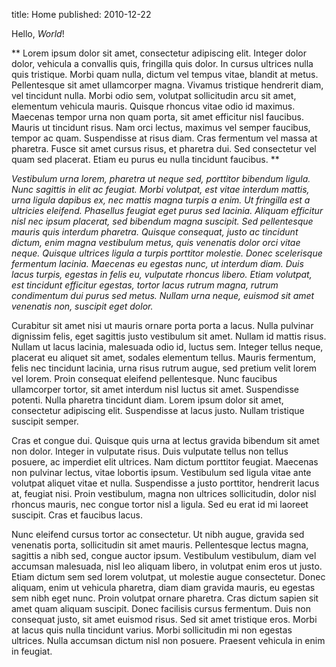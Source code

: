 title: Home
published: 2010-12-22

Hello, *World*!


**
Lorem ipsum dolor sit amet, consectetur adipiscing elit. Integer dolor dolor, vehicula a convallis quis, fringilla quis dolor. In cursus ultrices nulla quis tristique. Morbi quam nulla, dictum vel tempus vitae, blandit at metus. Pellentesque sit amet ullamcorper magna. Vivamus tristique hendrerit diam, vel tincidunt nulla. Morbi odio sem, volutpat sollicitudin arcu sit amet, elementum vehicula mauris. Quisque rhoncus vitae odio id maximus. Maecenas tempor urna non quam porta, sit amet efficitur nisl faucibus. Mauris ut tincidunt risus. Nam orci lectus, maximus vel semper faucibus, tempor ac quam. Suspendisse at risus diam. Cras fermentum vel massa at pharetra. Fusce sit amet cursus risus, et pharetra dui. Sed consectetur vel quam sed placerat. Etiam eu purus eu nulla tincidunt faucibus.
**

*Vestibulum urna lorem, pharetra ut neque sed, porttitor bibendum ligula. Nunc sagittis in elit ac feugiat. Morbi volutpat, est vitae interdum mattis, urna ligula dapibus ex, nec mattis magna turpis a enim. Ut fringilla est a ultricies eleifend. Phasellus feugiat eget purus sed lacinia. Aliquam efficitur nisl nec ipsum placerat, sed bibendum magna suscipit. Sed pellentesque mauris quis interdum pharetra. Quisque consequat, justo ac tincidunt dictum, enim magna vestibulum metus, quis venenatis dolor orci vitae neque. Quisque ultrices ligula a turpis porttitor molestie. Donec scelerisque fermentum lacinia. Maecenas eu egestas nunc, ut interdum diam. Duis lacus turpis, egestas in felis eu, vulputate rhoncus libero. Etiam volutpat, est tincidunt efficitur egestas, tortor lacus rutrum magna, rutrum condimentum dui purus sed metus. Nullam urna neque, euismod sit amet venenatis non, suscipit eget dolor.*

Curabitur sit amet nisi ut mauris ornare porta porta a lacus. Nulla pulvinar dignissim felis, eget sagittis justo vestibulum sit amet. Nullam id mattis risus. Nullam ut lacus lacinia, malesuada odio id, luctus sem. Integer tellus neque, placerat eu aliquet sit amet, sodales elementum tellus. Mauris fermentum, felis nec tincidunt lacinia, urna risus rutrum augue, sed pretium velit lorem vel lorem. Proin consequat eleifend pellentesque. Nunc faucibus ullamcorper tortor, sit amet interdum nisl luctus sit amet. Suspendisse potenti. Nulla pharetra tincidunt diam. Lorem ipsum dolor sit amet, consectetur adipiscing elit. Suspendisse at lacus justo. Nullam tristique suscipit semper.

Cras et congue dui. Quisque quis urna at lectus gravida bibendum sit amet non dolor. Integer in vulputate risus. Duis vulputate tellus non tellus posuere, ac imperdiet elit ultrices. Nam dictum porttitor feugiat. Maecenas non pulvinar lectus, vitae lobortis ipsum. Vestibulum sed ligula vitae ante volutpat aliquet vitae et nulla. Suspendisse a justo porttitor, hendrerit lacus at, feugiat nisi. Proin vestibulum, magna non ultrices sollicitudin, dolor nisl rhoncus mauris, nec congue tortor nisl a ligula. Sed eu erat id mi laoreet suscipit. Cras et faucibus lacus.

Nunc eleifend cursus tortor ac consectetur. Ut nibh augue, gravida sed venenatis porta, sollicitudin sit amet mauris. Pellentesque lectus magna, sagittis a nibh sed, congue auctor ipsum. Vestibulum vestibulum, diam vel accumsan malesuada, nisl leo aliquam libero, in volutpat enim eros ut justo. Etiam dictum sem sed lorem volutpat, ut molestie augue consectetur. Donec aliquam, enim ut vehicula pharetra, diam diam gravida mauris, eu egestas sem nibh eget nunc. Proin volutpat ornare pharetra. Cras dictum sapien sit amet quam aliquam suscipit. Donec facilisis cursus fermentum. Duis non consequat justo, sit amet euismod risus. Sed sit amet tristique eros. Morbi at lacus quis nulla tincidunt varius. Morbi sollicitudin mi non egestas ultrices. Nulla accumsan dictum nisl non posuere. Praesent vehicula in enim in feugiat. 